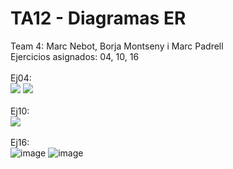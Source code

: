 # TA12 - Diagramas ER
Team 4: Marc Nebot, Borja Montseny i Marc Padrell
<br>
Ejercicios asignados: 04, 10, 16 <br>
<br>
Ej04: <br>
<img src="https://cdn.discordapp.com/attachments/959500501957877760/966295185266991134/unknown.png">
<img src="https://cdn.discordapp.com/attachments/847955516524331009/966366690772394084/unknown.png">
<br><br>
Ej10: <br>
<img src="https://cdn.discordapp.com/attachments/665624216586158100/966368321136099398/UD12-Ejercicio_4.drawio.png">
<br><br>
Ej16: <br>
![image](https://user-images.githubusercontent.com/103039613/164343445-79358ed2-0add-4427-a67e-f03d2309e3f0.png)
![image](https://user-images.githubusercontent.com/103039613/164344053-5bac2cb8-6ebc-46ed-a444-ea90d12bc30a.png)
